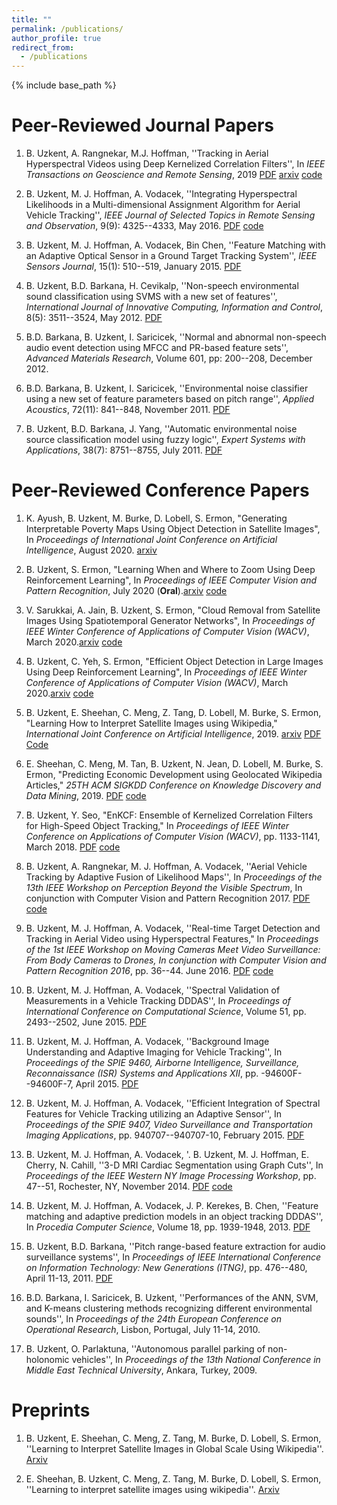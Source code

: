 ```yaml
---
title: ""
permalink: /publications/
author_profile: true
redirect_from:
  - /publications
---
```


{% include base_path %}

Peer-Reviewed Journal Papers
===
1. B. Uzkent, A. Rangnekar, M.J. Hoffman, ''Tracking in Aerial Hyperspectral Videos using Deep Kernelized Correlation Filters'', In *IEEE Transactions on Geoscience and Remote Sensing*, 2019 [PDF](https://ieeexplore.ieee.org/document/8435971) [arxiv](https://arxiv.org/pdf/1711.07235.pdf) [code](https://github.com/buzkent86/HKCF_Tracker)

2. B. Uzkent, M. J. Hoffman, A. Vodacek, ''Integrating Hyperspectral Likelihoods in a Multi-dimensional Assignment Algorithm for Aerial Vehicle Tracking'', *IEEE Journal of Selected Topics in Remote Sensing and Observation*, 9(9): 4325--4333, May 2016. [PDF](https://ieeexplore.ieee.org/document/7471414) [code](https://github.com/buzkent86/CVPRW17_Paper_code)

3. B. Uzkent, M. J. Hoffman, A. Vodacek, Bin Chen, ''Feature Matching with an Adaptive Optical Sensor in a Ground Target Tracking System'', *IEEE Sensors Journal*, 15(1): 510--519, January 2015. [PDF](https://ieeexplore.ieee.org/document/6873232/)

4. B. Uzkent, B.D. Barkana, H. Cevikalp, ''Non-speech environmental sound classification using SVMS with a new set of features'', *International Journal of Innovative Computing, Information and Control*, 8(5): 3511--3524, May 2012. [PDF](https://www.researchgate.net/profile/Hakan_Cevikalp/publication/267782696_Non-speech_environmental_sound_classification_using_SVMs_with_a_new_set_of_features/links/54b7bf9f0cf24eb34f6ed7ff/Non-speech-environmental-sound-classification-using-SVMs-with-a-new-set-of-features.pdf)

5. B.D. Barkana, B. Uzkent, I. Saricicek, ''Normal and abnormal non-speech audio event detection using MFCC and PR-based feature sets'', *Advanced Materials Research*, Volume 601, pp: 200--208, December 2012.

6. B.D. Barkana, B. Uzkent, I. Saricicek, ''Environmental noise classifier using a new set of feature parameters based on pitch range'', *Applied Acoustics*, 72(11): 841--848, November 2011. [PDF](https://www.sciencedirect.com/science/article/abs/pii/S0003682X11001381)

7. B. Uzkent, B.D. Barkana, J. Yang, ''Automatic environmental noise source classification model using fuzzy logic'', *Expert Systems with Applications*, 38(7): 8751--8755, July 2011. [PDF](https://www.sciencedirect.com/science/article/pii/S0957417411001047)

Peer-Reviewed Conference Papers
===
1. K. Ayush, B. Uzkent, M. Burke, D. Lobell, S. Ermon, "Generating Interpretable Poverty Maps Using Object Detection in Satellite Images", In *Proceedings of International Joint Conference on Artificial Intelligence*, August 2020. [arxiv](https://arxiv.org/pdf/2002.01612.pdf)

2. B. Uzkent, S. Ermon, "Learning When and Where to Zoom Using Deep Reinforcement Learning", In *Proceedings of IEEE Computer Vision and Pattern Recognition*, July 2020 (**Oral**).[arxiv](https://arxiv.org/pdf/2003.00425.pdf) [code](https://github.com/ermongroup/PatchDrop)

3. V. Sarukkai, A. Jain, B. Uzkent, S. Ermon, "Cloud Removal from Satellite Images Using Spatiotemporal Generator Networks", In *Proceedings of IEEE Winter Conference of Applications of Computer Vision (WACV)*, March 2020.[arxiv](https://arxiv.org/pdf/1912.06838.pdf) [code](https://github.com/VSAnimator/stgan)

4. B. Uzkent, C. Yeh, S. Ermon, "Efficient Object Detection in Large Images Using Deep Reinforcement Learning", In *Proceedings of IEEE Winter Conference of Applications of Computer Vision (WACV)*, March 2020.[arxiv](https://arxiv.org/pdf/1912.03966.pdf) [code](https://github.com/uzkent/EfficientObjectDetection)

5. B. Uzkent, E. Sheehan, C. Meng, Z. Tang, D. Lobell, M. Burke, S. Ermon, "Learning How to Interpret Satellite Images using Wikipedia," *International Joint Conference on Artificial Intelligence*, 2019. [arxiv](https://arxiv.org/abs/1905.02506) [PDF](https://www.ijcai.org/proceedings/2019/0502.pdf) [Code](https://github.com/buzkent86/WikiSatNet)

6. E. Sheehan, C. Meng, M. Tan, B. Uzkent, N. Jean, D. Lobell, M. Burke, S. Ermon, "Predicting Economic Development using Geolocated Wikipedia Articles," *25TH ACM SIGKDD Conference on Knowledge Discovery and Data Mining*, 2019. [PDF](https://dl.acm.org/citation.cfm?id=3330784) [code](https://github.com/buzkent86/WikipediaPovertyMapping)

7. B. Uzkent, Y. Seo, "EnKCF: Ensemble of Kernelized Correlation Filters for High-Speed Object Tracking," In *Proceedings of IEEE Winter Conference on Applications of Computer Vision (WACV)*, pp. 1133-1141, March 2018. [PDF](https://ieeexplore.ieee.org/document/8354233) [code](https://github.com/buzkent86/EnKCF_Tracking_WACV18)

8. B. Uzkent, A. Rangnekar, M. J. Hoffman, A. Vodacek, ''Aerial Vehicle Tracking by Adaptive Fusion of Likelihood Maps'', In *Proceedings of the 13th IEEE Workshop on Perception Beyond the Visible Spectrum*, In conjunction with Computer Vision and Pattern Recognition 2017. [PDF](https://ieeexplore.ieee.org/document/8014769/) [code](https://github.com/buzkent86/CVPRW17_Paper_code)

9. B. Uzkent, M. J. Hoffman, A. Vodacek, ''Real-time Target Detection and Tracking in Aerial Video using Hyperspectral Features," In *Proceedings of the 1st IEEE Workshop on Moving Cameras Meet Video Surveillance: From Body Cameras to Drones, In conjunction with Computer Vision and Pattern Recognition 2016*, pp. 36--44. June 2016. [PDF](https://ieeexplore.ieee.org/document/7789671) [code](https://github.com/buzkent86/CVPRW17_Paper_code) 
      
10. B. Uzkent, M. J. Hoffman, A. Vodacek, ''Spectral Validation of Measurements in a Vehicle Tracking DDDAS'', In *Proceedings of International Conference on Computational Science*, Volume 51, pp. 2493--2502, June 2015. [PDF](https://www.sciencedirect.com/science/article/pii/S1877050915011667)

11. B. Uzkent, M. J. Hoffman, A. Vodacek, ''Background Image Understanding and Adaptive Imaging for Vehicle Tracking'', In *Proceedings of the  SPIE 9460, Airborne Intelligence, Surveillance, Reconnaissance (ISR) Systems and Applications XII*, pp. -94600F--94600F-7, April 2015. [PDF](https://www.google.com/search?q=background+image+understanding+and+adaptive+imaging+for+vehicle+tracking&oq=background+image+understanding+and+adaptive+imaging+for+vehicle+tracking&aqs=chrome..69i57.12082j1j4&sourceid=chrome&ie=UTF-8)

12. B. Uzkent, M. J. Hoffman, A. Vodacek, ''Efficient Integration of Spectral Features for Vehicle Tracking utilizing an Adaptive Sensor'', In *Proceedings of the SPIE 9407, Video Surveillance and Transportation Imaging Applications*, pp. 940707--940707-10, February 2015. [PDF](https://www.spiedigitallibrary.org/conference-proceedings-of-spie/9407/1/Efficient-integration-of-spectral-features-for-vehicle-tracking-utilizing-an/10.1117/12.2082266.short)
       
13. B. Uzkent, M. J. Hoffman, A. Vodacek, '. B. Uzkent, M. J. Hoffman, E. Cherry, N. Cahill, ''3-D MRI Cardiac Segmentation using Graph Cuts'', In *Proceedings of the IEEE Western NY Image Processing Workshop*, pp. 47--51, Rochester, NY, November 2014. [PDF](https://ieeexplore.ieee.org/document/6999484) [code](https://github.com/buzkent86/3D_MRI_Segmentation)  

14. B. Uzkent, M. J. Hoffman, A. Vodacek, J. P. Kerekes, B. Chen, ''Feature matching and adaptive prediction models in an object tracking DDDAS'', In *Procedia Computer Science*, Volume 18, pp. 1939-1948, 2013. [PDF](https://www.sciencedirect.com/science/article/pii/S1877050913005061)

15. B. Uzkent, B.D. Barkana, ''Pitch range-based feature extraction for audio surveillance systems'', In *Proceedings of IEEE International Conference on Information Technology: New Generations (ITNG)*, pp. 476--480, April 11-13, 2011. [PDF](https://www.researchgate.net/profile/Buket_Barkana/publication/224245542_Pitch-Range_Based_Feature_Extraction_for_Audio_Surveillance_Systems/links/5654aa9808ae4988a7b055f7/Pitch-Range-Based-Feature-Extraction-for-Audio-Surveillance-Systems.pdf)

16. B.D. Barkana, I. Saricicek, B. Uzkent, ''Performances of the ANN, SVM, and K-means clustering methods recognizing different environmental sounds'', In *Proceedings of the 24th European Conference on Operational Research*, Lisbon, Portugal, July 11-14, 2010. 

17. B. Uzkent, O. Parlaktuna, ''Autonomous parallel parking of non-holonomic vehicles'', In *Proceedings of the 13th National Conference in Middle East Technical University*, Ankara, Turkey, 2009.

Preprints
===
1. B. Uzkent, E. Sheehan, C. Meng, Z. Tang, M. Burke, D. Lobell, S. Ermon, ''Learning to Interpret Satellite Images in Global Scale Using Wikipedia''. [Arxiv](https://arxiv.org/pdf/1905.02506.pdf)

2. E. Sheehan, B. Uzkent, C. Meng, Z. Tang, M. Burke, D. Lobell, S. Ermon, ''Learning to interpret satellite images using wikipedia''. [Arxiv](https://arxiv.org/pdf/1809.10236.pdf)
